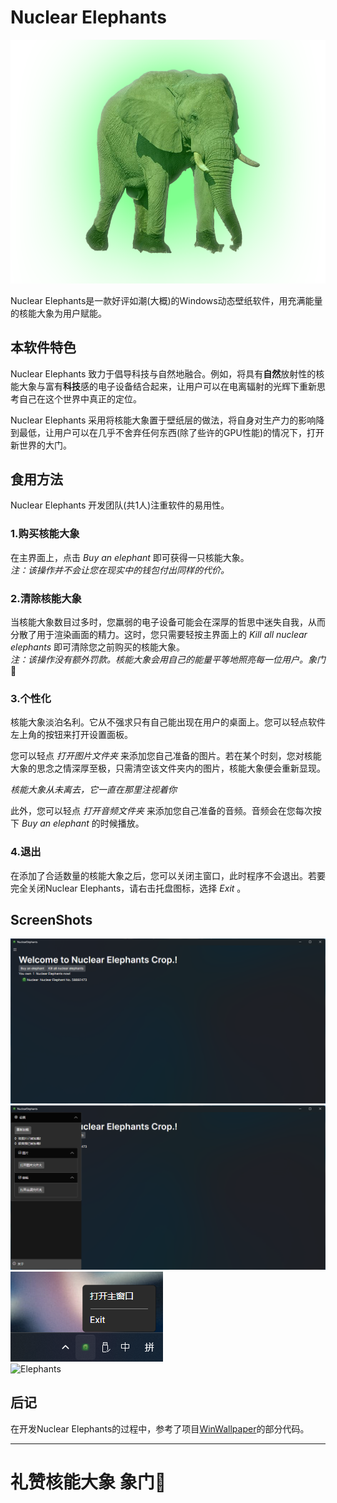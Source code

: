 # Nuclear Elephants

![A Nuclear Elephant](NuclearElephants/Assets/Elephant.png)  

Nuclear Elephants是一款好评如潮(大概)的Windows动态壁纸软件，用充满能量的核能大象为用户赋能。

## 本软件特色
Nuclear Elephants 致力于倡导科技与自然地融合。例如，将具有**自然**放射性的核能大象与富有**科技**感的电子设备结合起来，让用户可以在电离辐射的光辉下重新思考自己在这个世界中真正的定位。  

Nuclear Elephants 采用将核能大象置于壁纸层的做法，将自身对生产力的影响降到最低，让用户可以在几乎不舍弃任何东西(除了些许的GPU性能)的情况下，打开新世界的大门。
## 食用方法
Nuclear Elephants 开发团队(共1人)注重软件的易用性。  

### 1.购买核能大象
在主界面上，点击 *Buy an elephant* 即可获得一只核能大象。  
*注：该操作并不会让您在现实中的钱包付出同样的代价。*

### 2.清除核能大象
当核能大象数目过多时，您羸弱的电子设备可能会在深厚的哲思中迷失自我，从而分散了用于渲染画面的精力。这时，您只需要轻按主界面上的 *Kill all nuclear elephants* 即可清除您之前购买的核能大象。  
*注：该操作没有额外罚款。核能大象会用自己的能量平等地照亮每一位用户。象门*🙏  

### 3.个性化
核能大象淡泊名利。它从不强求只有自己能出现在用户的桌面上。您可以轻点软件左上角的按钮来打开设置面板。  

您可以轻点 *打开图片文件夹* 来添加您自己准备的图片。若在某个时刻，您对核能大象的思念之情深厚至极，只需清空该文件夹内的图片，核能大象便会重新显现。  

*核能大象从未离去，它一直在那里注视着你*

此外，您可以轻点 *打开音频文件夹* 来添加您自己准备的音频。音频会在您每次按下 *Buy an elephant* 的时候播放。 

### 4.退出
在添加了合适数量的核能大象之后，您可以关闭主窗口，此时程序不会退出。若要完全关闭Nuclear Elephants，请右击托盘图标，选择 *Exit* 。

## ScreenShots
![主窗口](NuclearElephants/ScreenShots/0.png)  
![设置面板](NuclearElephants/ScreenShots/1.png)  
![托盘图标](NuclearElephants/ScreenShots/2.png)  
![Elephants](NuclearElephants/ScreenShots/3.gif)  

## 后记
在开发Nuclear Elephants的过程中，参考了项目[WinWallpaper](https://github.com/Yinmany/WinWallpaper)的部分代码。 

---
# 礼赞核能大象 象门🙏

